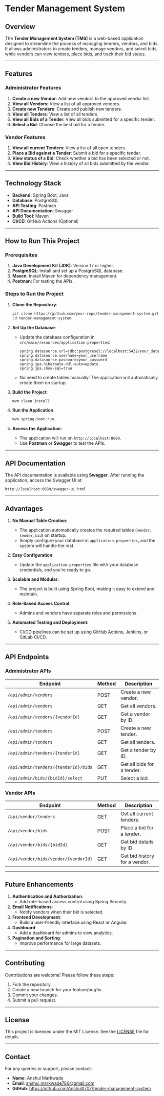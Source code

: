 # **Tender Management System**

## **Overview**
The **Tender Management System (TMS)** is a web-based application designed to streamline the process of managing tenders, vendors, and bids. It allows administrators to create tenders, manage vendors, and select bids, while vendors can view tenders, place bids, and track their bid status.

---

## **Features**
### **Administrator Features**
1. **Create a new Vendor**: Add new vendors to the approved vendor list.
2. **View all Vendors**: View a list of all approved vendors.
3. **Create new Tenders**: Create and publish new tenders.
4. **View all Tenders**: View a list of all tenders.
5. **View all Bids of a Tender**: View all bids submitted for a specific tender.
6. **Select a Bid**: Choose the best bid for a tender.

### **Vendor Features**
1. **View all current Tenders**: View a list of all open tenders.
2. **Place a Bid against a Tender**: Submit a bid for a specific tender.
3. **View status of a Bid**: Check whether a bid has been selected or not.
4. **View Bid History**: View a history of all bids submitted by the vendor.

---

## **Technology Stack**
- **Backend**: Spring Boot, Java
- **Database**: PostgreSQL
- **API Testing**: Postman
- **API Documentation**: Swagger
- **Build Tool**: Maven
- **CI/CD**: GitHub Actions (Optional)

---

## **How to Run This Project**

### **Prerequisites**
1. **Java Development Kit (JDK)**: Version 17 or higher.
2. **PostgreSQL**: Install and set up a PostgreSQL database.
3. **Maven**: Install Maven for dependency management.
4. **Postman**: For testing the APIs.

### **Steps to Run the Project**
1. **Clone the Repository**:
   ```bash
   git clone https://github.com/your-repo/tender-management-system.git
   cd tender-management-system
   ```

2. **Set Up the Database**:
   - Update the database configuration in `src/main/resources/application.properties`:
     ```properties
     spring.datasource.url=jdbc:postgresql://localhost:5432/your_database_name
     spring.datasource.username=your_username
     spring.datasource.password=your_password
     spring.jpa.hibernate.ddl-auto=update
     spring.jpa.show-sql=true
     ```
   - No need to create tables manually! The application will automatically create them on startup.

3. **Build the Project**:
   ```bash
   mvn clean install
   ```

4. **Run the Application**:
   ```bash
   mvn spring-boot:run
   ```

5. **Access the Application**:
   - The application will run on `http://localhost:8080`.
   - Use **Postman** or **Swagger** to test the APIs.

---

## **API Documentation**
The API documentation is available using **Swagger**. After running the application, access the Swagger UI at:
```
http://localhost:8080/swagger-ui.html
```

---

## **Advantages**
1. **No Manual Table Creation**:
   - The application automatically creates the required tables (`vendor`, `tender`, `bid`) on startup.
   - Simply configure your database in `application.properties`, and the system will handle the rest.

2. **Easy Configuration**:
   - Update the `application.properties` file with your database credentials, and you're ready to go.

3. **Scalable and Modular**:
   - The project is built using Spring Boot, making it easy to extend and maintain.

4. **Role-Based Access Control**:
   - Admins and vendors have separate roles and permissions.

5. **Automated Testing and Deployment**:
   - CI/CD pipelines can be set up using GitHub Actions, Jenkins, or GitLab CI/CD.

---

## **API Endpoints**

### **Administrator APIs**
| **Endpoint**                          | **Method** | **Description**                        |
|---------------------------------------|------------|----------------------------------------|
| `/api/admin/vendors`                  | POST       | Create a new vendor.                   |
| `/api/admin/vendors`                  | GET        | Get all vendors.                       |
| `/api/admin/vendors/{vendorId}`       | GET        | Get a vendor by ID.                    |
| `/api/admin/tenders`                  | POST       | Create a new tender.                   |
| `/api/admin/tenders`                  | GET        | Get all tenders.                       |
| `/api/admin/tenders/{tenderId}`       | GET        | Get a tender by ID.                    |
| `/api/admin/tenders/{tenderId}/bids`  | GET        | Get all bids for a tender.             |
| `/api/admin/bids/{bidId}/select`      | PUT        | Select a bid.                          |

### **Vendor APIs**
| **Endpoint**                          | **Method** | **Description**                        |
|---------------------------------------|------------|----------------------------------------|
| `/api/vendor/tenders`                 | GET        | Get all current tenders.               |
| `/api/vendor/bids`                    | POST       | Place a bid for a tender.              |
| `/api/vendor/bids/{bidId}`            | GET        | Get bid details by ID.                 |
| `/api/vendor/bids/vendor/{vendorId}`  | GET        | Get bid history for a vendor.          |

---

## **Future Enhancements**
1. **Authentication and Authorization**:
   - Add role-based access control using Spring Security.
2. **Email Notifications**:
   - Notify vendors when their bid is selected.
3. **Frontend Development**:
   - Build a user-friendly interface using React or Angular.
4. **Dashboard**:
   - Add a dashboard for admins to view analytics.
5. **Pagination and Sorting**:
   - Improve performance for large datasets.

---

## **Contributing**
Contributions are welcome! Please follow these steps:
1. Fork the repository.
2. Create a new branch for your feature/bugfix.
3. Commit your changes.
4. Submit a pull request.

---

## **License**
This project is licensed under the MIT License. See the [LICENSE](LICENSE) file for details.

---

## **Contact**
For any queries or support, please contact:  
- **Name**: Anshul Markwade  
- **Email**: anshul.markwade786@gmail.com
- **GitHub**: https://github.com/Anshul0707/tender-management-system
